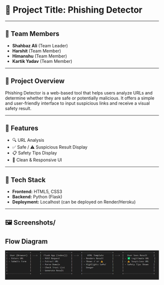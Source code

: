 # 🎯 Project Title: Phishing Detector

---

## 👥 Team Members
- **Shahbaz Ali** (Team Leader)
- **Harshit** (Team Member)
- **Himanshu** (Team Member)
- **Kartik Yadav** (Team Member)

---

## 📝 Project Overview
Phishing Detector is a web-based tool that helps users analyze URLs and determine whether they are safe or potentially malicious. It offers a simple and user-friendly interface to input suspicious links and receive a visual safety result.

---

## 🚀 Features
- 🔍 URL Analysis
- ✅ Safe / ⚠️ Suspicious Result Display
- 📋 Safety Tips Display
- 🎨 Clean & Responsive UI

---

## 🧰 Tech Stack
- **Frontend:** HTML5, CSS3
- **Backend:** Python (Flask)
- **Deployment:** Localhost (can be deployed on Render/Heroku)

---

## 🖼 Screenshots/



## Flow Diagram
![DIAGRAM](Flow_Diagram.png)


